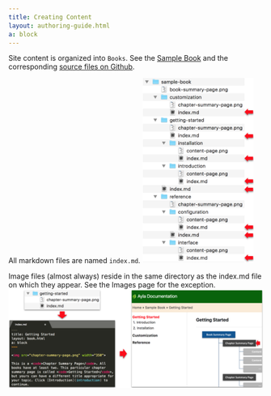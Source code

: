```yaml
---
title: Creating Content
layout: authoring-guide.html
a: block
---
```


Site content is organized into <code>Books</code>. See the [Sample Book](/sample-book) and the corresponding [source files on Github](https://github.com/AylaNetworks/ayla-documentation/tree/master/src/sample-book).

All markdown files are named <code>index.md</code>.
<img src="index-files.png" width="220">

Image files (almost always) reside in the same directory as the index.md file on which they appear. See the Images page for the exception.
<img src="directory-file-page.png" width="700">

